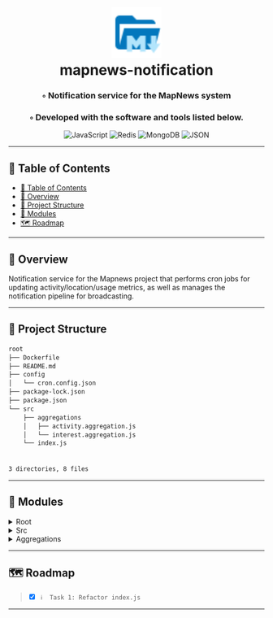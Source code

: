 <div align="center">
<h1 align="center">
<img src="https://raw.githubusercontent.com/PKief/vscode-material-icon-theme/ec559a9f6bfd399b82bb44393651661b08aaf7ba/icons/folder-markdown-open.svg" width="100" />
<br>mapnews-notification
</h1>
<h3>◦ Notification service for the MapNews system</h3>
<h3>◦ Developed with the software and tools listed below.</h3>

<p align="center">
 
<img src="https://img.shields.io/badge/JavaScript-F7DF1E.svg?style&logo=JavaScript&logoColor=black" alt="JavaScript" /> 
<img src="https://img.shields.io/badge/Redis-DC382D.svg?style&logo=Redis&logoColor=white" alt="Redis" /> 

<img src="https://img.shields.io/badge/MongoDB-47A248.svg?style&logo=MongoDB&logoColor=white" alt="MongoDB" />   
<img src="https://img.shields.io/badge/JSON-000000.svg?style&logo=JSON&logoColor=white" alt="JSON" />
</p>
 
</div>

---

## 📒 Table of Contents

- [📒 Table of Contents](#-table-of-contents)
- [📍 Overview](#-overview) 
- [📂 Project Structure](#-project-structure)
- [🧩 Modules](#-modules) 
- [🗺 Roadmap](#-roadmap) 
---

## 📍 Overview

Notification service for the Mapnews project that performs cron jobs for updating activity/location/usage metrics, as well as manages the notification pipeline for broadcasting.

---
 
## 📂 Project Structure

```bash
root  
├── Dockerfile
├── README.md
├── config
│   └── cron.config.json
├── package-lock.json
├── package.json
└── src
    ├── aggregations
    │   ├── activity.aggregation.js
    │   └── interest.aggregation.js
    └── index.js
 

3 directories, 8 files
```

---

## 🧩 Modules

<details closed><summary>Root</summary>

| File                                                                                  | Summary                                                                                                                  |
| ------------------------------------------------------------------------------------- | ------------------------------------------------------------------------------------------------------------------------ |
| [Dockerfile](https://github.com/dubstep-warrior/mapnews-backend/blob/main/Dockerfile) | This code sets up a Node.js environment, installs dependencies, builds the app, and then starts the server on port 8000. | 

</details>

<details closed><summary>Src</summary>

| File                                                                                  | Summary                                                                                                                  |
| ------------------------------------------------------------------------------------- | ------------------------------------------------------------------------------------------------------------------------ |
|[index.js](https://github.com/dubstep-warrior/mapnews-backend/blob/main/notification/src/index.js) | This code is responsible for handling emergency and general subscriptions by publishing notifications to interested users. It also includes cron jobs for updating user metrics and locations. Redis and MongoDB are used for data storage and retrieval.            | 

</details> 
 

<details closed><summary>Aggregations</summary>

| File                                                                                                                                          | Summary                                                                                                                                                                                                                                                                                                                                                                            |
| --------------------------------------------------------------------------------------------------------------------------------------------- | ---------------------------------------------------------------------------------------------------------------------------------------------------------------------------------------------------------------------------------------------------------------------------------------------------------------------------------------------------------------------------------- |
| [interest.aggregation.js](https://github.com/dubstep-warrior/mapnews-backend/blob/main/notification/src/aggregations/interest.aggregation.js) | This code defines the InterestAggregation function which takes an article as input and returns a MongoDB aggregation pipeline. The pipeline evaluates the usage history of articles to determine if they are suitable based on certain threshold values for combined category and tags usage. The pipeline eventually projects the \_id field of the suitable articles as strings. |
| [activity.aggregation.js](https://github.com/dubstep-warrior/mapnews-backend/blob/main/notification/src/aggregations/activity.aggregation.js) | This code performs an activity aggregation based on an article's location and tags. It calculates the distance from the article's location to nearby activities, filters based on time, groups tags, calculates their count and averages, matches tags of the article, and finally returns a result based on the comparison of the matched tags to the average.                    |

</details>

--- 

## 🗺 Roadmap

> - [x] `ℹ️  Task 1: Refactor index.js` 

--- 
